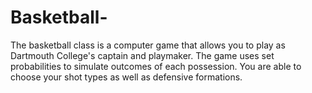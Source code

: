 # Basketball-
The basketball class is a computer game that allows you to play as Dartmouth College's captain and playmaker. The game uses set probabilities to simulate outcomes of each possession. You are able to choose your shot types as well as defensive formations.
